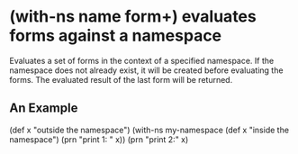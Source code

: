 # (with-ns name form+) evaluates forms against a namespace
Evaluates a set of forms in the context of a specified namespace. If the namespace does not already exist, it will be created before evaluating the forms. The evaluated result of the last form will be returned.

## An Example

  (def x "outside the namespace")
  (with-ns my-namespace
    (def x "inside the namespace")
    (prn "print 1: " x))
  (prn "print 2:" x)

